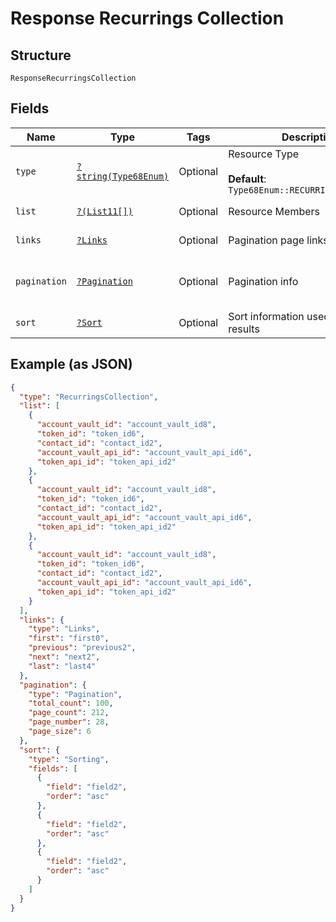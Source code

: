 
# Response Recurrings Collection

## Structure

`ResponseRecurringsCollection`

## Fields

| Name | Type | Tags | Description | Getter | Setter |
|  --- | --- | --- | --- | --- | --- |
| `type` | [`?string(Type68Enum)`](../../doc/models/type-68-enum.md) | Optional | Resource Type<br><br>**Default**: `Type68Enum::RECURRINGSCOLLECTION` | getType(): ?string | setType(?string type): void |
| `list` | [`?(List11[])`](../../doc/models/list-11.md) | Optional | Resource Members | getList(): ?array | setList(?array list): void |
| `links` | [`?Links`](../../doc/models/links.md) | Optional | Pagination page links | getLinks(): ?Links | setLinks(?Links links): void |
| `pagination` | [`?Pagination`](../../doc/models/pagination.md) | Optional | Pagination info | getPagination(): ?Pagination | setPagination(?Pagination pagination): void |
| `sort` | [`?Sort`](../../doc/models/sort.md) | Optional | Sort information used on the results | getSort(): ?Sort | setSort(?Sort sort): void |

## Example (as JSON)

```json
{
  "type": "RecurringsCollection",
  "list": [
    {
      "account_vault_id": "account_vault_id8",
      "token_id": "token_id6",
      "contact_id": "contact_id2",
      "account_vault_api_id": "account_vault_api_id6",
      "token_api_id": "token_api_id2"
    },
    {
      "account_vault_id": "account_vault_id8",
      "token_id": "token_id6",
      "contact_id": "contact_id2",
      "account_vault_api_id": "account_vault_api_id6",
      "token_api_id": "token_api_id2"
    },
    {
      "account_vault_id": "account_vault_id8",
      "token_id": "token_id6",
      "contact_id": "contact_id2",
      "account_vault_api_id": "account_vault_api_id6",
      "token_api_id": "token_api_id2"
    }
  ],
  "links": {
    "type": "Links",
    "first": "first0",
    "previous": "previous2",
    "next": "next2",
    "last": "last4"
  },
  "pagination": {
    "type": "Pagination",
    "total_count": 100,
    "page_count": 212,
    "page_number": 28,
    "page_size": 6
  },
  "sort": {
    "type": "Sorting",
    "fields": [
      {
        "field": "field2",
        "order": "asc"
      },
      {
        "field": "field2",
        "order": "asc"
      },
      {
        "field": "field2",
        "order": "asc"
      }
    ]
  }
}
```

